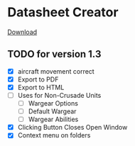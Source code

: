 # Datasheet Creator

[Download](https://github.com/hindlet/datasheet_creator/releases/download/v1.2/datasheet_creator.exe)

 

## TODO for version 1.3
- [x] aircraft movement correct
- [x] Export to PDF
- [x] Export to HTML
- [ ] Uses for Non-Crusade Units
  - [ ] Wargear Options
  - [ ] Default Wargear
  - [ ] Wargear Abilities
- [x] Clicking Button Closes Open Window
- [x] Context menu on folders